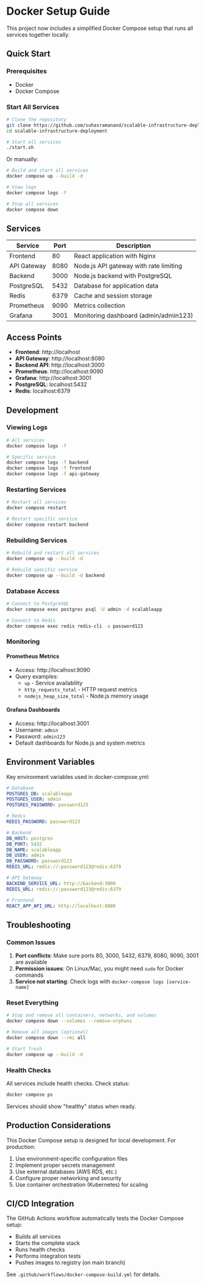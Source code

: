 # Docker Setup Guide

This project now includes a simplified Docker Compose setup that runs all services together locally.

## Quick Start

### Prerequisites
- Docker
- Docker Compose

### Start All Services

```bash
# Clone the repository
git clone https://github.com/suhasramanand/scalable-infrastructure-deployment.git
cd scalable-infrastructure-deployment

# Start all services
./start.sh
```

Or manually:

```bash
# Build and start all services
docker compose up --build -d

# View logs
docker compose logs -f

# Stop all services
docker compose down
```

## Services

| Service | Port | Description |
|---------|------|-------------|
| Frontend | 80 | React application with Nginx |
| API Gateway | 8080 | Node.js API gateway with rate limiting |
| Backend | 3000 | Node.js backend with PostgreSQL |
| PostgreSQL | 5432 | Database for application data |
| Redis | 6379 | Cache and session storage |
| Prometheus | 9090 | Metrics collection |
| Grafana | 3001 | Monitoring dashboard (admin/admin123) |

## Access Points

- **Frontend**: http://localhost
- **API Gateway**: http://localhost:8080
- **Backend API**: http://localhost:3000
- **Prometheus**: http://localhost:9090
- **Grafana**: http://localhost:3001
- **PostgreSQL**: localhost:5432
- **Redis**: localhost:6379

## Development

### Viewing Logs
```bash
# All services
docker compose logs -f

# Specific service
docker compose logs -f backend
docker compose logs -f frontend
docker compose logs -f api-gateway
```

### Restarting Services
```bash
# Restart all services
docker compose restart

# Restart specific service
docker compose restart backend
```

### Rebuilding Services
```bash
# Rebuild and restart all services
docker compose up --build -d

# Rebuild specific service
docker compose up --build -d backend
```

### Database Access
```bash
# Connect to PostgreSQL
docker compose exec postgres psql -U admin -d scalableapp

# Connect to Redis
docker compose exec redis redis-cli -a password123
```

### Monitoring

#### Prometheus Metrics
- Access: http://localhost:9090
- Query examples:
  - `up` - Service availability
  - `http_requests_total` - HTTP request metrics
  - `nodejs_heap_size_total` - Node.js memory usage

#### Grafana Dashboards
- Access: http://localhost:3001
- Username: `admin`
- Password: `admin123`
- Default dashboards for Node.js and system metrics

## Environment Variables

Key environment variables used in docker-compose.yml:

```yaml
# Database
POSTGRES_DB: scalableapp
POSTGRES_USER: admin
POSTGRES_PASSWORD: password123

# Redis
REDIS_PASSWORD: password123

# Backend
DB_HOST: postgres
DB_PORT: 5432
DB_NAME: scalableapp
DB_USER: admin
DB_PASSWORD: password123
REDIS_URL: redis://:password123@redis:6379

# API Gateway
BACKEND_SERVICE_URL: http://backend:3000
REDIS_URL: redis://:password123@redis:6379

# Frontend
REACT_APP_API_URL: http://localhost:8080
```

## Troubleshooting

### Common Issues

1. **Port conflicts**: Make sure ports 80, 3000, 5432, 6379, 8080, 9090, 3001 are available
2. **Permission issues**: On Linux/Mac, you might need `sudo` for Docker commands
3. **Service not starting**: Check logs with `docker-compose logs [service-name]`

### Reset Everything
```bash
# Stop and remove all containers, networks, and volumes
docker compose down --volumes --remove-orphans

# Remove all images (optional)
docker compose down --rmi all

# Start fresh
docker compose up --build -d
```

### Health Checks
All services include health checks. Check status:
```bash
docker compose ps
```

Services should show "healthy" status when ready.

## Production Considerations

This Docker Compose setup is designed for local development. For production:

1. Use environment-specific configuration files
2. Implement proper secrets management
3. Use external databases (AWS RDS, etc.)
4. Configure proper networking and security
5. Use container orchestration (Kubernetes) for scaling

## CI/CD Integration

The GitHub Actions workflow automatically tests the Docker Compose setup:

- Builds all services
- Starts the complete stack
- Runs health checks
- Performs integration tests
- Pushes images to registry (on main branch)

See `.github/workflows/docker-compose-build.yml` for details.
